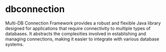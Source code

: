 # dbconnection
Multi-DB Connection Framework provides a robust and flexible Java library designed for applications that require connectivity to multiple types of databases. It abstracts the complexities involved in establishing and managing connections, making it easier to integrate with various database systems.
